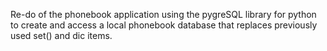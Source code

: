 Re-do of the phonebook application using the pygreSQL library for python to create and access a local phonebook database that replaces previously used set() and dic items.
